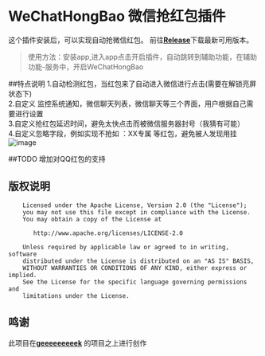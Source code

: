 # WeChatHongBao 微信抢红包插件
这个插件安装后，可以实现自动抢微信红包。
前往[**Release**](https://github.com/tttony3/WeChatHongBao/releases/)下载最新可用版本。
> 使用方法：安装app,进入app点击开启插件，自动跳转到辅助功能，在辅助功能-服务中，开启WeChatHongBao

##特点说明
1.自动检测红包，当红包来了自动进入微信进行点击(需要在解锁亮屏状态下)   
2.自定义 监控系统通知，微信聊天列表，微信聊天等三个界面，用户根据自己需要进行设置  
3.自定义抢红包延迟时间，避免太快点击而被微信服务器封号（我猜有可能）  
4.自定义忽略字段，例如实现不抢如 ：XX专属 等红包，避免被人发现用挂  
![image](https://github.com/tttony3/WeChatHongBao/blob/master/preview.jpg)

##TODO
增加对QQ红包的支持


## 版权说明
```
	Licensed under the Apache License, Version 2.0 (the "License");
	you may not use this file except in compliance with the License.
	You may obtain a copy of the License at

	   http://www.apache.org/licenses/LICENSE-2.0

	Unless required by applicable law or agreed to in writing, software
	distributed under the License is distributed on an "AS IS" BASIS,
	WITHOUT WARRANTIES OR CONDITIONS OF ANY KIND, either express or implied.
	See the License for the specific language governing permissions and
	limitations under the License.

```

## 鸣谢
此项目在[**geeeeeeeeek**](https://github.com/geeeeeeeeek/WeChatLuckyMoney) 的项目之上进行创作
